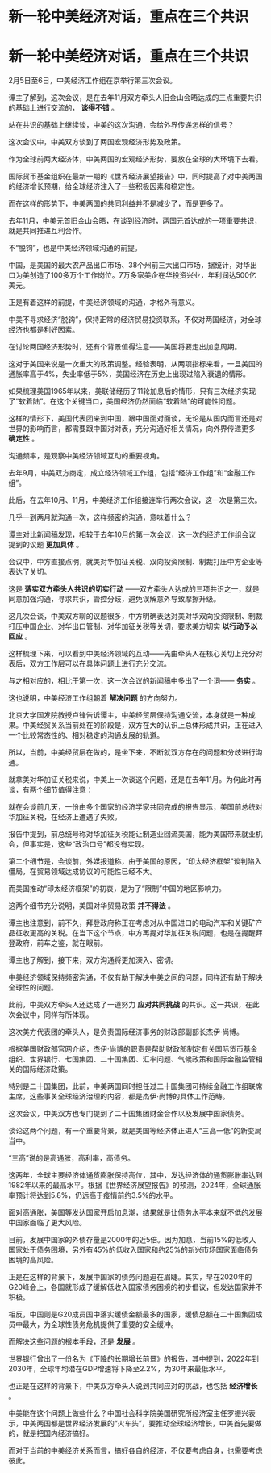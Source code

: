 # 新一轮中美经济对话，重点在三个共识

# 新一轮中美经济对话，重点在三个共识

2月5日至6日，中美经济工作组在京举行第三次会议。

谭主了解到，这次会议，是在去年11月双方牵头人旧金山会晤达成的三点重要共识的基础上进行交流的， **谈得不错** 。

站在共识的基础上继续谈，中美的这次沟通，会给外界传递怎样的信号？

这次会议中，中美双方谈到了两国宏观经济形势及政策。

作为全球前两大经济体，中美两国的宏观经济形势，要放在全球的大环境下去看。

国际货币基金组织在最新一期的《世界经济展望报告》中，同时提高了对中美两国的经济增长预期，给全球经济注入了一些积极因素和稳定性。

而在这样的形势下，中美两国的共同利益并不是减少了，而是更多了。

去年11月，中美元首旧金山会晤，在谈到经济时，两国元首达成的一项重要共识，就是共同推进互利合作。

不“脱钩”，也是中美经济领域沟通的前提。

中国，是美国的最大农产品出口市场、38个州前三大出口市场，据统计，对华出口为美创造了100多万个工作岗位。7万多家美企在华投资兴业，年利润达500亿美元。

正是有着这样的前提，中美经济领域的沟通，才格外有意义。

中美不寻求经济“脱钩”，保持正常的经济贸易投资联系，不仅对两国经济，对全球经济也都是利好因素。

在讨论两国经济形势时，还有个背景值得注意——美国将要走出加息周期。

这对于美国来说是一次重大的政策调整。经验表明，从两项指标来看，一旦美国的通胀率高于4%，失业率低于5%，美国经济在历史上出现过陷入衰退的情形。

如果梳理美国1965年以来，美联储经历了11轮加息后的情形，只有三次经济实现了“软着陆”。在这个关键当口，美国经济仍然面临“软着陆”的可能性问题。

这样的情形下，美国代表团来到中国，跟中国面对面谈，无论是从国内而言还是对世界的影响而言，都需要跟中国对对表，充分沟通好相关情况，向外界传递更多
**确定性** 。

沟通频率，是观察中美经济领域互动的重要视角。

去年9月，中美双方商定，成立经济领域工作组，包括“经济工作组”和“金融工作组”。

此后，在去年10月、11月，中美经济工作组接连举行两次会议，这一次是第三次。

几乎一到两月就沟通一次，这样频密的沟通，意味着什么？

谭主对比新闻稿发现，相较于去年10月的第一次会议，这一次的经济工作组会议提到的议题 **更加具体** 。

会议中，中方直接点明，就美对华加征关税、双向投资限制、制裁打压中方企业等表达了关切。

这是 **落实双方牵头人共识的切实行动** ——双方牵头人达成的三项共识之一，就是同意加强沟通，寻求共识，管控分歧，避免误解意外导致摩擦升级。

这几次会谈，中美双方聊的议题很多，中方明确表达对美对华双向投资限制、制裁打压中国企业、对华出口管制、对华加征关税等关切，要求美方切实 **以行动予以回应**
。

这样梳理下来，可以看到中美经济领域的互动——先由牵头人在核心关切上充分对表后，双方工作层可以在具体问题上进行充分交流。

与之相对应的，相比于第一次，这一次会议的新闻稿中多出了一个词—— **务实** 。

这也说明，中美经济工作组朝着 **解决问题** 的方向努力。

北京大学国发院教授卢锋告诉谭主，中美经贸层保持沟通交流，本身就是一种成果。中美经贸关系当前处在的阶段是，双方在大的认识上总体形成共识，正在进入一个比较常态性的、相对稳定的沟通发展的轨道。

所以，当前，中美经贸层在做的，是坐下来，不断就双方存在的问题和分歧进行沟通。

就拿美对华加征关税来说，中美上一次谈这个问题，还是在去年11月。为何此时再谈，有两个细节值得注意：

就在会谈前几天，一份由多个国家的经济学家共同完成的报告显示，美国前总统对华加征关税，在经济上遭遇了失败。

报告中提到，前总统号称对华加征关税能让制造业回流美国，能为美国带来就业机会，但事实是，这些“政治口号”都没有实现。

第二个细节是，会谈前，外媒报道称，由于美国的原因，“印太经济框架”谈判陷入僵局，在贸易领域达成协议的可能性已经不大。

而美国推动“印太经济框架”的初衷，是为了“限制”中国的地区影响力。

这两个细节充分说明，美国对华贸易政策 **并不得法** 。

谭主也注意到，前不久，拜登政府称正在考虑对从中国进口的电动汽车和关键矿产品征收更高的关税。在当下这个节点，中方再提对华加征关税问题，也是在提醒拜登政府，前车之鉴，就在眼前。

谭主也了解到，接下来，双方沟通将更加深入、密切。

中美经济领域保持频密沟通，不仅有助于解决中美之间的问题，同样还有助于解决全球性的问题。

此前，中美双方牵头人还达成了一道努力 **应对共同挑战** 的共识。这一共识，在此次会议中，同样有所体现。

这次美方代表团的牵头人，是负责国际经济事务的财政部副部长杰伊·尚博。

根据美国财政部官网介绍，杰伊·尚博的职责是帮助财政部制定有关国际货币基金组织、世界银行、七国集团、二十国集团、汇率问题、气候政策和国际金融监管相关的国际经济政策。

特别是二十国集团，此前，中美两国同时担任过二十国集团可持续金融工作组联席主席，这些事关全球经济治理的内容，都是杰伊·尚博的具体工作范畴。

这次会议，中美双方也专门提到了二十国集团财金合作以及发展中国家债务。

谈论这两个问题，有一个重要背景，就是美国等经济体正进入“三高一低”的新变局当中。

“三高”说的是高通胀，高利率，高债务。

这两年，全球主要经济体通货膨胀保持高位，其中，发达经济体的通货膨胀率达到1982年以来的最高水平。根据《世界经济展望报告》的预测，2024年，全球通胀率预计将达到5.8%，仍远高于疫情前约3.5%的水平。

面对高通胀，美国等发达国家开启加息潮，结果就是让债务水平本来就不低的发展中国家面临了更大风险。

目前，发展中国家的外债存量是2000年的近5倍。因为加息，当前15%的低收入国家处于债务困境，另外有45%的低收入国家和约25%的新兴市场国家面临债务困境的高风险。

正是在这样的背景下，发展中国家的债务问题迫在眉睫。其实，早在2020年的G20峰会上，各国就形成了缓解低收入国家债务困境的初步倡议，但发达国家并不积极。

相反，中国则是G20成员国中落实缓债金额最多的国家，缓债总额在二十国集团成员中最大，为全球性债务危机提供了重要的安全缓冲。

而解决这些问题的根本手段，还是 **发展** 。

世界银行曾出了一份名为《下降的长期增长前景》的报告，其中提到，2022年到2030年，全球年均潜在GDP增速将下降至2.2%，为30年来最低水平。

也正是在这样的背景下，中美双方牵头人说到共同应对的挑战，也包括 **经济增长** 。

中美能在这个问题上做些什么？中国社会科学院美国研究所经济室主任罗振兴表示，中美两国都是世界经济发展的“火车头”，要推动全球经济增长，中美首先要做的，就是把国内经济搞好。

​而对于当前的中美经济关系而言，搞好各自的经济，不仅要考虑自身，也需要考虑彼此。

